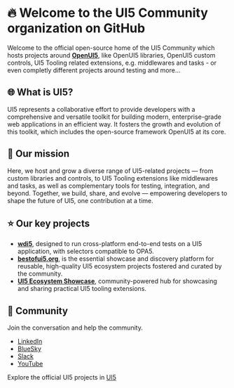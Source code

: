 # :fire: Welcome to the UI5 Community organization on GitHub

Welcome to the official open-source home of the UI5 Community which hosts projects around [**OpenUI5**](https://sdk.openui5.org/), like OpenUI5 libraries, OpenUI5 custom controls, UI5 Tooling related extensions, e.g. middlewares and tasks - or even completly different projects around testing and more...

## :globe_with_meridians: What is UI5?

UI5 represents a collaborative effort to provide developers with a comprehensive and versatile toolkit for building modern, enterprise-grade web applications in an efficient way. It fosters the growth and evolution of this toolkit, which includes the open-source framework OpenUI5 at its core. 

## :rocket: Our mission 

Here, we host and grow a diverse range of UI5-related projects — from custom libraries and controls, to UI5 Tooling extensions like middlewares and tasks, as well as complementary tools for testing, integration, and beyond.
Together, we build, share, and evolve — empowering developers to shape the future of UI5, one contribution at a time.

## :star: Our key projects

* [**wdi5**](https://ui5-community.github.io/wdi5/), designed to run cross-platform end-to-end tests on a UI5 application, with selectors compatible to OPA5.
* [**bestofui5.org**](https://bestofui5.org/), is the essential showcase and discovery platform for reusable, high-quality UI5 ecosystem projects fostered and curated by the community.
* [**UI5 Ecosystem Showcase**](https://ui5-community.github.io/ui5-ecosystem-showcase/), community-powered hub for showcasing and sharing practical UI5 tooling extensions.

<!--
Besides our key projects you will find here also official documentation and relevant learning content:

OpenUI5 Documentation ()
Tutorials()
-->

## :speech_balloon: Community

Join the conversation and help the community.

* [LinkedIn](https://www.linkedin.com/company/openui5) 
* [BlueSky](https://bsky.app/profile/ui5.bsky.social)
* [Slack](https://ui5-slack-invite.cfapps.eu10.hana.ondemand.com/) 
* [YouTube](https://www.youtube.com/user/openui5videos) 
<!--* [Announcements](https://github.com/ui5/announcements)-->

Explore the official UI5 projects in [UI5](https://github.com/UI5) 
